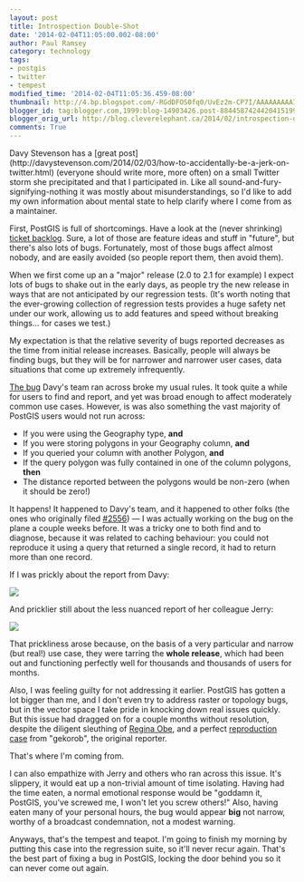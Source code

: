 ```yaml
---
layout: post
title: Introspection Double-Shot
date: '2014-02-04T11:05:00.002-08:00'
author: Paul Ramsey
category: technology
tags:
- postgis
- twitter
- tempest
modified_time: '2014-02-04T11:05:36.459-08:00'
thumbnail: http://4.bp.blogspot.com/-RGdDFOS0fq0/UvEz2m-CP7I/AAAAAAAAAIg/9ypyk7YsUOM/s72-c/screenshot_09.png
blogger_id: tag:blogger.com,1999:blog-14903426.post-8844587424420415199
blogger_orig_url: http://blog.cleverelephant.ca/2014/02/introspection-double-shot.html
comments: True
---
```


<p>Davy Stevenson has a [great post](http://davystevenson.com/2014/02/03/how-to-accidentally-be-a-jerk-on-twitter.html) (everyone should write more, more often) on a small Twitter storm she precipitated and that I participated in. Like all sound-and-fury-signifying-nothing it was mostly about misunderstandings, so I'd like to add my own information about mental state to help clarify where I come from as a maintainer. 

First, PostGIS is full of shortcomings. Have a look at the (never shrinking) [ticket backlog](http://trac.osgeo.org/postgis/report/3). Sure, a lot of those are feature ideas and stuff in "future", but there's also lots of bugs. Fortunately, most of those bugs affect almost nobody, and are easily avoided (so people report them, then avoid them). 

When we first come up an a "major" release (2.0 to 2.1 for example) I expect lots of bugs to shake out in the early days, as people try the new release in ways that are not anticipated by our regression tests. (It's worth noting that the ever-growing collection of regression tests provides a huge safety net under our work, allowing us to add features and speed without breaking things... for cases we test.) 

My expectation is that the relative severity of bugs reported decreases as the time from initial release increases. Basically, people will always be finding bugs, but they will be for narrower and narrower user cases, data situations that come up extremely infrequently. 

[The bug](http://trac.osgeo.org/postgis/ticket/2556) Davy's team ran across broke my usual rules. It took quite a while for users to find and report, and yet was broad enough to affect moderately common use cases. However, is was also something the vast majority of PostGIS users would not run across: </p><ul><li>If you were using the Geography type, **and**</li><li>If you were storing polygons in your Geography column, **and**</li><li>If you queried your column with another Polygon, **and**</li><li>If the query polygon was fully contained in one of the column polygons, **then**</li><li>The distance reported between the polygons would be non-zero (when it should be zero!)</li></ul><p>It happens! It happened to Davy's team, and it happened to other folks (the ones who originally filed [#2556](http://trac.osgeo.org/postgis/ticket/2556)) &mdash; I was actually working on the bug on the plane a couple weeks before. It was a tricky one to both find and to diagnose, because it was related to caching behaviour: you could not reproduce it using a query that returned a single record, it had to return more than one record.  

If I was prickly about the report from Davy: 

<img border="0" src="http://4.bp.blogspot.com/-RGdDFOS0fq0/UvEz2m-CP7I/AAAAAAAAAIg/9ypyk7YsUOM/s1600/screenshot_09.png" />

And pricklier still about the less nuanced report of her colleague Jerry: 

<img border="0" src="http://4.bp.blogspot.com/-L8DUrb8VOSM/UvEz2v131-I/AAAAAAAAAIk/MOgRGPnGP9A/s1600/screenshot_10.png" />

That prickliness arose because, on the basis of a very particular and narrow (but real!) use case, they were tarring the **whole release**, which had been out and functioning perfectly well for thousands and thousands of users for months. 

Also, I was feeling guilty for not addressing it earlier. PostGIS has gotten a lot bigger than me, and I don't even try to address raster or topology bugs, but in the vector space I take pride in knocking down real issues quickly. But this issue had dragged on for a couple months without resolution, despite the diligent sleuthing of [Regina Obe](http://www.bostongis.com), and a perfect [reproduction case](http://trac.osgeo.org/postgis/ticket/2556#comment:1) from "gekorob", the original reporter. 

That's where I'm coming from. 

I can also empathize with Jerry and others who ran across this issue. It's slippery, it would eat up a non-trivial amount of time isolating. Having had the time eaten, a normal emotional response would be "goddamn it, PostGIS, you've screwed me, I won't let you screw others!" Also, having eaten many of your personal hours, the bug would appear **big** not narrow, worthy of a broadcast condemnation, not a modest warning. 

Anyways, that's the tempest and teapot. I'm going to finish my morning by putting this case into the regression suite, so it'll never recur again. That's the best part of fixing a bug in PostGIS, locking the door behind you so it can never come out again.</p>